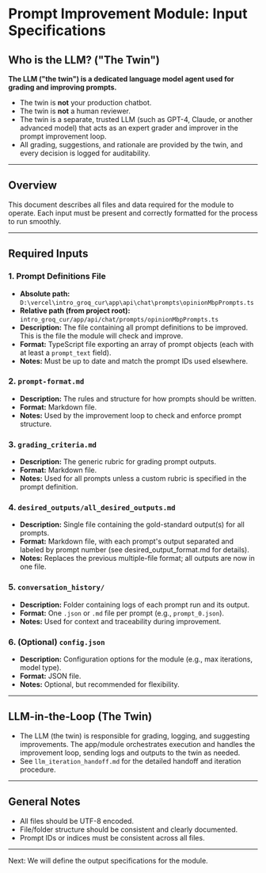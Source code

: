 # Prompt Improvement Module: Input Specifications

## Who is the LLM? ("The Twin")

**The LLM ("the twin") is a dedicated language model agent used for grading and improving prompts.**

- The twin is **not** your production chatbot.
- The twin is **not** a human reviewer.
- The twin is a separate, trusted LLM (such as GPT-4, Claude, or another advanced model) that acts as an expert grader and improver in the prompt improvement loop.
- All grading, suggestions, and rationale are provided by the twin, and every decision is logged for auditability.

---

## Overview
This document describes all files and data required for the module to operate. Each input must be present and correctly formatted for the process to run smoothly.

---

## Required Inputs

### 1. Prompt Definitions File
- **Absolute path:** `D:\vercel\intro_groq_cur\app\api\chat\prompts\opinionMbpPrompts.ts`
- **Relative path (from project root):** `intro_groq_cur/app/api/chat/prompts/opinionMbpPrompts.ts`
- **Description:** The file containing all prompt definitions to be improved. This is the file the module will check and improve.
- **Format:** TypeScript file exporting an array of prompt objects (each with at least a `prompt_text` field).
- **Notes:** Must be up to date and match the prompt IDs used elsewhere.

### 2. `prompt-format.md`
- **Description:** The rules and structure for how prompts should be written.
- **Format:** Markdown file.
- **Notes:** Used by the improvement loop to check and enforce prompt structure.

### 3. `grading_criteria.md`
- **Description:** The generic rubric for grading prompt outputs.
- **Format:** Markdown file.
- **Notes:** Used for all prompts unless a custom rubric is specified in the prompt definition.

### 4. `desired_outputs/all_desired_outputs.md`
- **Description:** Single file containing the gold-standard output(s) for all prompts.
- **Format:** Markdown file, with each prompt's output separated and labeled by prompt number (see desired_output_format.md for details).
- **Notes:** Replaces the previous multiple-file format; all outputs are now in one file.

### 5. `conversation_history/`
- **Description:** Folder containing logs of each prompt run and its output.
- **Format:** One `.json` or `.md` file per prompt (e.g., `prompt_0.json`).
- **Notes:** Used for context and traceability during improvement.

### 6. (Optional) `config.json`
- **Description:** Configuration options for the module (e.g., max iterations, model type).
- **Format:** JSON file.
- **Notes:** Optional, but recommended for flexibility.

---

## LLM-in-the-Loop (The Twin)
- The LLM (the twin) is responsible for grading, logging, and suggesting improvements. The app/module orchestrates execution and handles the improvement loop, sending logs and outputs to the twin as needed.
- See `llm_iteration_handoff.md` for the detailed handoff and iteration procedure.

---

## General Notes
- All files should be UTF-8 encoded.
- File/folder structure should be consistent and clearly documented.
- Prompt IDs or indices must be consistent across all files.

---

Next: We will define the output specifications for the module.
